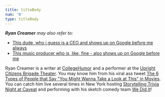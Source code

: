 ```yaml
---
title: titleBody
num: '0'
type: titleBody
---
```

_**Ryan Creamer** may also refer to:_

* [This dude, who i guess is a CEO and shows up on Google before me always](http://spower.com/bios/bio-ryan_creamer.php)
* [This music producer who is, like, fine - also shows up on Google before me](http://www.spiritmusicgroup.com/Clients/Library/Ryan-Creamer)

Ryan Creamer is a writer at [CollegeHumor](http://www.collegehumor.com/user/6926917) and a performer at the [Upright Citizens Brigade Theater](http://ucbcomedy.com/user/39457). You may know him from his viral ass tweet [The 6 Types of People that Say "You Might Wanna Take a Look at This" in Movies](https://twitter.com/ryguyguyry/status/995461809225240576). You can catch him live several times in New York hosting [Storytelling Trivia Night at Caveat](https://www.youtube.com/user/wediditsketch) and performing with his sketch comedy team [We Did It](https://www.youtube.com/user/wediditsketch)!
